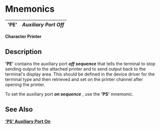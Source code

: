 # Mnemonics  
  
**'PE'** |  **_Auxiliary Port Off_**  
---|---  
  
**Character Printer**

##  Description

**'PE'** contains the auxiliary port **_off sequence_** that tells the terminal to stop sending output to the attached printer and to send output back to the terminal's display area. This should be defined in the device driver for the terminal type and then retrieved and set on the printer channel after opening the printer.

To set the auxiliary port **_on sequence_** , use the **'PS'** mnemonic.

## See Also

**['PS' Auxiliary Port On](ps.md)**
